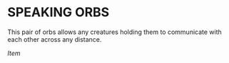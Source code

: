 # SPEAKING ORBS

This pair of orbs allows any creatures holding them to communicate with each other across any distance.

*Item*